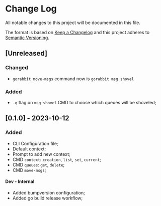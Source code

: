# Change Log
All notable changes to this project will be documented in this file.
 
The format is based on [Keep a Changelog](http://keepachangelog.com/)
and this project adheres to [Semantic Versioning](http://semver.org/).

## [Unreleased]

### Changed
- `gorabbit move-msgs` command now is `gorabbit msg shovel`

### Added
- `-q` flag on `msg shovel` CMD to choose which queues will be shoveled; 

## [0.1.0] - 2023-10-12

### Added
- CLI Configuration file;
- Default context;
- Prompt to add new context;
- CMD `context`: `creation`, `list`, `set`, `current`;
- CMD `queues`: `get`, `delete`;
- CMD `move-msgs`;

#### Dev - Internal
- Added bumpversion configuration;
- Added go build release workflow;
